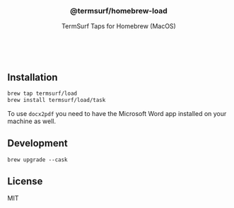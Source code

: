
<br/>
<br/>
<br/>
<br/>
<br/>
<br/>
<br/>

<h3 align='center'>@termsurf/homebrew-load</h3>
<p align='center'>
  TermSurf Taps for Homebrew (MacOS)
</p>

<br/>
<br/>
<br/>

## Installation

```bash
brew tap termsurf/load
brew install termsurf/load/task
```

To use `docx2pdf` you need to have the Microsoft Word app installed on your machine as well.

## Development

```
brew upgrade --cask
```

## License

MIT
